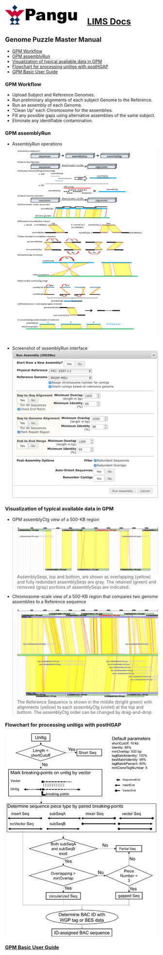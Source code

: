 # ![Pangu](images/logo.png) [LIMS Docs](README.md)
## Genome Puzzle Master Manual
- [GPM Workflow](#gpm-workflow)
- [GPM assemblyRun](#gpm-assemblyrun)
- [Visualization of typical available data in GPM](#visualization-of-typical-available-data-in-gpm)
- [Flowchart for processing unitigs with postHGAP](#flowchart-for-processing-unitigs-with-posthgap)
- [GPM Basic User Guide](GPM-Userguide.md)

### GPM Workflow
- Upload Subject and Reference Genomes.
- Run preliminary alignments of each subject Genome to the Reference.
- Run an assembly of each Genome.
- “Clean Up” each Chromosome for the assemblies.
- Fill any possible gaps using alternative assemblies of the same subject.  
- Eliminate any identifiable contamination.  

### GPM assemblyRun
- AssemblyRun operations
![assemblyRun](images/assemblyRun-04-01-JZ.png)

- Screenshot of assemblyRun interface
![assemblyRun-interface](images/assemblyRun.png)

### Visualization of typical available data in GPM
- GPM assemblyCtg view of a 500-KB region

> ![ctgViewer](images/ctgViewer.png)
> AssemblySeqs, top and bottom, are shown as overlapping (yellow) and fully redundant assemblySeqs are gray. The retained (green) and removed (gray) portions of assemblySeqs are indicated.

- Chromosome-scale view of a 500-KB region that compares two genome assemblies to a Reference sequence

> ![chrViewer](images/chrViewer.png)
> The Reference Sequence is shown in the middle (bright green) with alignments (yellow) to each assemblyCtg (violet) at the top and bottom. The assemblyCtg order can be changed by drag-and-drop.

### Flowchart for processing unitigs with postHGAP
![postHGAP](images/postHGAP-4-JZ.png)

### [GPM Basic User Guide](GPM-Userguide.md)